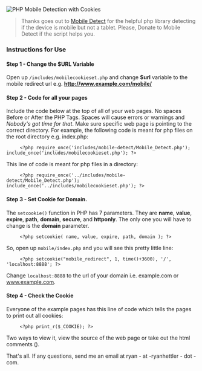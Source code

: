![PHP Mobile Detection with Cookies](http://www.ryanhettler.com/images/md_cookies_1.png)

> Thanks goes out to [Mobile Detect](https://github.com/serbanghita/Mobile-Detect) for the helpful php library detecting if the device is mobile but not a tablet. Please, Donate to Mobile Detect if the script helps you.

### Instructions for Use
#### Step 1 - Change the $URL Variable
Open up `/includes/mobilecookieset.php` and change **$url** variable to the mobile redirect url e.g. **http://www.example.com/mobile/**


#### Step 2 - Code for all your pages
Include the code below at the top of all of your web pages. No spaces Before or After the PHP Tags. Spaces will cause errors or warnings and *Nobody's got time for that*. Make sure specific web page is pointing to the correct directory. For example, the following code is meant for php files on the root directory e.g. index.php:

         <?php require_once('includes/mobile-detect/Mobile_Detect.php'); include_once('includes/mobilecookieset.php'); ?>



This line of code is meant for php files in a directory:

         <?php require_once('../includes/mobile-detect/Mobile_Detect.php'); include_once('../includes/mobilecookieset.php'); ?>


#### Step 3 - Set Cookie for Domain.
The `setcookie()` function in PHP has 7 parameters. They are **name**, **value**, **expire**, **path**, **domain**, **secure**, and **httponly**. The only one you will have to change is the **domain** parameter.

         <?php setcookie( name, value, expire, path, domain ); ?>

So, open up `mobile/index.php` and you will see this pretty little line:

         <?php setcookie("mobile_redirect", 1, time()+3600), '/', 'localhost:8888'; ?>

Change `localhost:8888` to the url of your domain i.e. example.com or www.example.com. 



#### Step 4 - Check the Cookie
Everyone of the example pages has this line of code which tells the pages to print out all cookies: 

         <?php print_r($_COOKIE); ?>

Two ways to view it, view the source of the web page or take out the html comments (<!-- -->).


That's all. If any questions, send me an email at ryan - at -ryanhettler - dot - com.



